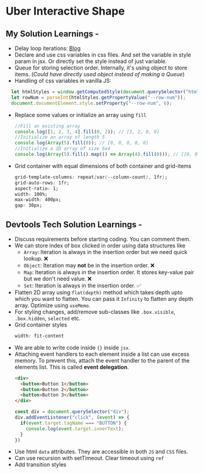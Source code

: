 
# Uber Interactive Shape

## My Solution Learnings -

- Delay loop iterations: [Blog]("htttp://www.Link-to-blog")
- Declare and use css variables in css files. And set the variable in style param in jsx. Or directly set the style instead of just variable.
- Queue for storing selection order. Internally, it's using object to store items. (*Could have directly used object instead of making a Queue*)
- Handling of css variables in vanilla JS:
```js
  let htmlStyles = window.getComputedStyle(document.querySelector("html"));
  let rowNum = parseInt(htmlStyles.getPropertyValue("--row-num"));
  document.documentElement.style.setProperty("--row-num", 6);
```
- Replace some values or initialize an array using `fill`
  ```js
  //Fill an existing array
  console.log([1, 2, 3, 4].fill(0, 2)); // [1, 2, 0, 0]
  //Initialize an array of length 5
  console.log(Array(5).fill(0)); // [0, 0, 0, 0, 0]
  //Initialize a 2D array of size 5x4
  console.log(Array(5).fill().map(() => Array(4).fill(0))); // [[0, 0, 0, 0], [0, 0, 0, 0], [0, 0, 0, 0], [0, 0, 0, 0], [0, 0, 0, 0]]
  ```
- Grid container with equal dimensions of both container and grid-items
  ```css
  grid-template-columns: repeat(var(--column-count), 1fr);
  grid-auto-rows: 1fr;
  aspect-ratio: 1;
  width: 100%;
  max-width: 400px;
  gap: 30px;
  ```


## Devtools Tech Solution Learnings -

- Discuss requirements before starting coding. You can comment them.
- We can store index of box clicked in order using data structures like          
  - `Array`: Iteration is always in the insertion order but we need quick lookup. ❌
  - `Object`: Iteration may **not** be in the insertion order. ❌
  - `Map`: Iteration is always in the insertion order. It stores key-value pair but we don't need value. ❌
  - `Set`: Iteration is always in the insertion order. ✅
- Flatten 2D array using `flat(depth)` method which takes depth upto which you want to flatten. You can pass it `Infinity` to flatten any depth array. Optimize using `useMemo`.
- For styling changes, add/remove sub-classes like `.box.visible`, `.box.hidden`, `selected` etc.
- Grid container styles
  ```css
  width: fit-content
  ```
- We are able to write code inside `{}` inside `jsx`.
- Attaching event handlers to each element inside a list can use excess memory. To prevent this, attach the event handler to the parent of the elements list. This is called **event delegation**.
  ```html
  <div>
    <button>Button 1</button>
    <button>Button 2</button>
    <button>Button 3</button>
  </div>
  ```
  ```js
  const div = document.querySelector("div");
  div.addEventListener("click", (event) => {
    if(event.target.tagName === "BUTTON") {
      console.log(event.target.innerText);
    }
  })
  ```
- Use html `data` attributes. They are accessible in both `JS` and `CSS` files.
- Can use recursion with setTimeout. Clear timeout using `ref`
- Add transition styles 